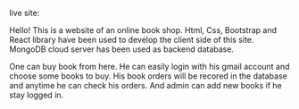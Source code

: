 live site:

Hello! This is a website of an online book shop. Html, Css, Bootstrap and React library have been used to develop the client side of this site. MongoDB cloud server has been used as backend database.

One can buy book from here. He can easily login with his gmail account and choose some books to buy. His book orders will be recored in the database and anytime he can check his orders. And admin can add new books if he stay logged in.
